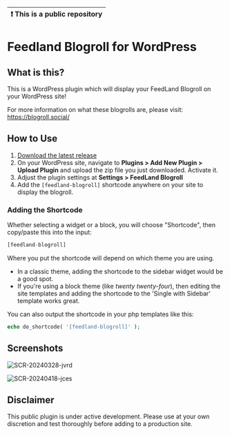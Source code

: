 | :exclamation:  This is a public repository |
|--------------------------------------------|

# Feedland Blogroll for WordPress

## What is this?

This is a WordPress plugin which will display your FeedLand Blogroll on your WordPress site!

For more information on what these blogrolls are, please visit: https://blogroll.social/

## How to Use

1. [Download the latest release](https://github.com/a8cteam51/feedland-blogroll/releases/latest/download/feedland-blogroll.zip)
2. On your WordPress site, navigate to **Plugins > Add New Plugin > Upload Plugin** and upload the zip file you just downloaded. Activate it.
3. Adjust the plugin settings at **Settings > FeedLand Blogroll**
4. Add the `[feedland-blogroll]` shortcode anywhere on your site to display the blogroll.

### Adding the Shortcode

Whether selecting a widget or a block, you will choose "Shortcode", then copy/paste this into the input:
```PHP
[feedland-blogroll]
```

Where you put the shortcode will depend on which theme you are using. 
- In a classic theme, adding the shortcode to the sidebar widget would be a good spot. 
- If you're using a block theme (like _twenty twenty-four_), then editing the site templates and adding the shortcode to the 'Single with Sidebar' template works great.

You can also output the shortcode in your php templates like this:
```PHP
echo do_shortcode( '[feedland-blogroll]' );
```
## Screenshots
![SCR-20240328-jvrd](https://github.com/a8cteam51/feedland-blogroll/assets/2067992/e794e178-ab66-43af-971e-eff86ff66257)

![SCR-20240418-jces](https://github.com/a8cteam51/feedland-blogroll/assets/2067992/e6fa9afd-bd88-42af-9225-02b2d66101e2)


## Disclaimer
This public plugin is under active development. Please use at your own discretion and test thoroughly before adding to a production site.

